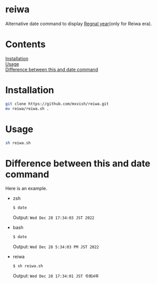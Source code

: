 # reiwa
Alternative date command to display [Regnal year](https://en.wikipedia.org/wiki/Regnal_year)(only for Reiwa era).

# Contents

<a href="#installation">Installation</a><br>
<a href="#usage">Usage</a><br>
<a href="#difference-between-this-and-date-command">Difference between this and date command</a><br>

# Installation
```sh
git clone https://github.com/mxvish/reiwa.git
mv reiwa/reiwa.sh .
```

# Usage
```sh
sh reiwa.sh
```

# Difference between this and date command

Here is an example.

- zsh
  ```sh
  $ date
  ```
  Output: `Wed Dec 28 17:34:03 JST 2022`

- bash
  ```sh
  $ date
  ```
  Output: `Wed Dec 28 5:34:03 PM JST 2022`

- reiwa
  ```sh
  $ sh reiwa.sh
  ```
  Output: `Wed Dec 28 17:34:01 JST 令和4年`
